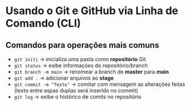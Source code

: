 # Usando o Git e GitHub via Linha de Comando (CLI)

## Comandos para operações mais comuns

- `git initi`               -> inicializa uma pasta como **repositório** Git
- `git status`              -> exibe informações do repositório/branch
- `git branch -m main`      -> renomear a branch de **master** para **main**
- `git add .`               -> adicionar arquivos ao **stage**
- `git commit -m "Texto"`   -> comitar com mensagem as alterações feitas (texto entre aspas duplas será inserido no commit)
- `git log`                 -> exibe o histórico de comits no repositório